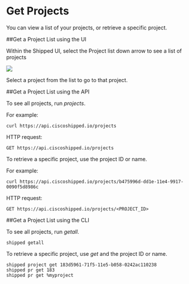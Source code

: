# Get Projects

You can view a list of your projects, or retrieve a specific project.






##Get a Project List using the UI

Within the Shipped UI, select the Project list down arrow to see a list of projects

<img src="get-project-list.png">

Select a project from the list to go to that project.


##Get a Project List using the API

To see all projects, run *projects*.

For example:

	curl https://api.ciscoshipped.io/projects
	
HTTP request: 

	GET https://api.ciscoshipped.io/projects

To retrieve a specific project, use the project ID or name.

For example:

	curl https://api.ciscoshipped.io/projects/b475996d-dd1e-11e4-9917-0090f5d8986c

HTTP request:

	GET https://api.ciscoshipped.io/projects/<PROJECT_ID>




##Get a Project List  using the CLI

To see all projects, run *getall*.

	shipped getall


To retrieve a specific project, use *get* and the project ID or name.

	shipped project get 183d5961-71f5-11e5-b058-0242ac110238
	shipped pr get 183
	shipped pr get %myproject



